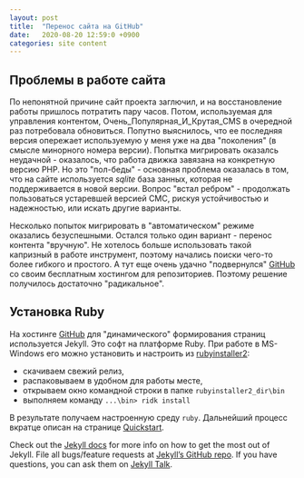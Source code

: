 ```yaml
---
layout: post
title:  "Перенос сайта на GitHub"
date:   2020-08-20 12:59:0 +0900
categories: site content
---
```

## Проблемы в работе сайта

По непонятной причине сайт проекта заглючил, и на восстановление работы пришлось потратить пару часов. Потом, используемая для управления контентом, Очень_Популярная_И_Крутая_CMS в очередной раз потребовала обновиться. Попутно выяснилось, что ее последняя версия опережает используемую у меня уже на два "поколения" (в смысле минорного номера версии). Попытка мигрировать оказалсь неудачной - оказалось, что работа движка завязана на конкретную версию РНР. Но это "пол-беды" - основная проблема оказалась в том, что на сайте используется _sqlite_ база занных, которая не поддерживается в новой версии. Вопрос "встал ребром" - продолжать пользоваться устаревшей версией СМС, рискуя устойчивостью и надежностью, или искать другие варианты.

Несколько попыток мигрировать в "автоматическом" режиме оказались безуспешными. Остался только один вариант - перенос контента "вручную". Не хотелось больше использовать такой капризный в работе инструмент, поэтому начались поиски чего-то более гибкого и простого. А тут еще очень удачно "подвернулся" [GitHub] со своим бесплатным хостингом для репозиториев. Поэтому решение получилось достаточно "радикальное".

## Установка Ruby

На хостинге [GitHub] для "динамического" формирования страниц используется Jekyll. Это софт на платформе Ruby. При работе в MS-Windows его можно установить и настроить из [rubyinstaller2]:

- скачиваем свежий релиз,
- распаковываем в удобном для работы месте,
- открываем окно командной строки в папке `rubyinstaller2_dir\bin`
- выполняем команду `...\bin> ridk install`

В результате получаем настроенную среду `ruby`. Дальнейший процесс вкратце описан на странице [Quickstart].

Check out the [Jekyll docs][jekyll-docs] for more info on how to get the most out of Jekyll. File all bugs/feature requests at [Jekyll’s GitHub repo][jekyll-gh]. If you have questions, you can ask them on [Jekyll Talk][jekyll-talk].

[jekyll-docs]: https://jekyllrb.com/docs/home
[jekyll-gh]:   https://github.com/jekyll/jekyll
[jekyll-talk]: https://talk.jekyllrb.com/
[GitHub]: https://pages.github.com
[rubyinstaller2]: https://github.com/oneclick/rubyinstaller2/releases
[Quickstart]: https://jekyllrb.com/docs/


